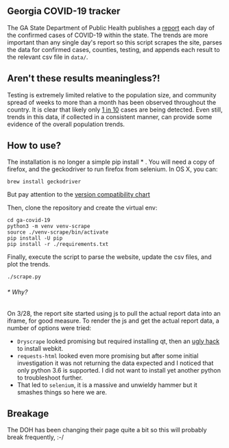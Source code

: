 ## Georgia COVID-19 tracker

The GA State Department of Public Health publishes a [report](https://dph.georgia.gov/covid-19-daily-status-report) each day of
the confirmed cases of COVID-19 within the state.  The trends are more important
than any single day's report so this script scrapes the site, parses the
data for confirmed cases, counties, testing, and appends each result to
the relevant csv file in `data/`.

## Aren't these results meaningless?!

Testing is extremely limited relative to the population size, and community
spread of weeks to more than a month has been observed throughout the country.
It is clear that likely only [1 in 10](https://www.medrxiv.org/content/10.1101/2020.04.06.20055582v1) cases are being detected.  Even still, trends in this data, if collected
in a consistent manner, can provide some evidence of the overall population trends.

## How to use?

The installation is no longer a simple pip install * .  You will need a copy
of firefox, and the geckodriver to run firefox from selenium.  In OS X, you
can:
```
brew install geckodriver
```
But pay attention to the [version compatibility chart](https://firefox-source-docs.mozilla.org/testing/geckodriver/Support.html)

Then, clone the repository and create the virtual env:
```
cd ga-covid-19
python3 -m venv venv-scrape
source ./venv-scrape/bin/activate
pip install -U pip
pip install -r ./requirements.txt
```
Finally, execute the script to parse the website, update the csv files, and plot the trends.
```
./scrape.py
```

###### * Why?

On 3/28, the report site started using js to pull the actual report data into an
iframe, for good measure.  To render the js and get the actual report data, a
number of options were tried:
*   `Dryscrape` looked promising but required installing qt, then an [ugly hack](https://stackoverflow.com/a/42809) to install webkit.
*   `requests-html` looked even more promising but after some initial investigation
    it was not returning the data expected and I noticed that only python 3.6
    is supported.  I did not want to install yet another python to troubleshoot further.
*   That led to `selenium`, it is a massive and unwieldy hammer but it smashes
    things so here we are.

## Breakage
The DOH has been changing their page quite a bit so this will probably break frequently, :-/
